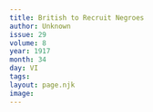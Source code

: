 ```yaml
---
title: British to Recruit Negroes
author: Unknown
issue: 29
volume: 8
year: 1917
month: 34
day: VI
tags:
layout: page.njk
image:
---
```





